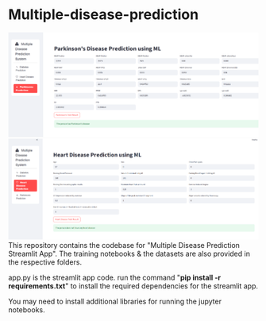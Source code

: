 # Multiple-disease-prediction
![image alt](https://github.com/Talha4543/multiple-disease-prediction/blob/4da123a311c238f634f56bc52abbbe6d4903ac3a/1.PNG)
![image alt](https://github.com/Talha4543/multiple-disease-prediction/blob/aad30ab3a65ab868af99d87a60e883c12ee70f85/2.PNG)
This repository contains the codebase for "Multiple Disease Prediction Streamlit App". The training notebooks &amp; the datasets are also provided in the respective folders. 

app.py is the streamlit app code.
run the command "**pip install -r requirements.txt**" to install the required dependencies for the streamlit app.

You may need to install additional libraries for running the jupyter notebooks.
